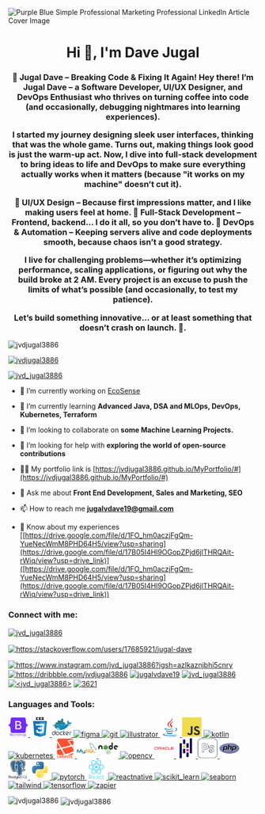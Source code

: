 ![Purple Blue Simple Professional Marketing Professional LinkedIn Article Cover Image](https://github.com/user-attachments/assets/7bec73a6-de25-42ce-9632-0cd95619fa5a)



<h1 align="center">Hi 👋, I'm Dave Jugal</h1>
<h3 align="center"Here's a uniquely sarcastic GitHub bio paragraph:

🚀 Jugal Dave – Breaking Code & Fixing It Again!
Hey there! I’m Jugal Dave – a Software Developer, UI/UX Designer, and DevOps Enthusiast who thrives on turning coffee into code (and occasionally, debugging nightmares into learning experiences).

I started my journey designing sleek user interfaces, thinking that was the whole game. Turns out, making things look good is just the warm-up act. Now, I dive into full-stack development to bring ideas to life and DevOps to make sure everything actually works when it matters (because "it works on my machine" doesn’t cut it).

🔹 UI/UX Design – Because first impressions matter, and I like making users feel at home.
🔹 Full-Stack Development – Frontend, backend… I do it all, so you don’t have to.
🔹 DevOps & Automation – Keeping servers alive and code deployments smooth, because chaos isn’t a good strategy.

I live for challenging problems—whether it’s optimizing performance, scaling applications, or figuring out why the build broke at 2 AM. Every project is an excuse to push the limits of what’s possible (and occasionally, to test my patience).



Let’s build something innovative… or at least something that doesn’t crash on launch. 🚀.</h3>



<p align="left"> <img src="https://komarev.com/ghpvc/?username=jvdjugal3886&label=Profile%20views&color=0e75b6&style=flat" alt="jvdjugal3886" /> </p>

<p align="left"> <a href="https://github.com/ryo-ma/github-profile-trophy"><img src="https://github-profile-trophy.vercel.app/?username=jvdjugal3886" alt="jvdjugal3886" /></a> </p>

<p align="left"> <a href="https://twitter.com/jvd_jugal3886" target="blank"><img src="https://img.shields.io/twitter/follow/jvd_jugal3886?logo=twitter&style=for-the-badge" alt="jvd_jugal3886" /></a> </p>

- 🔭 I’m currently working on [EcoSense](#)

- 🌱 I’m currently learning **Advanced Java, DSA and MLOps, DevOps, Kubernetes, Terraform**

- 👯 I’m looking to collaborate on **some Machine Learning Projects.**

- 🤝 I’m looking for help with **exploring the world of open-source contributions**

- 👨‍💻 My portfolio link is [https://jvdjugal3886.github.io/MyPortfolio/#](https://jvdjugal3886.github.io/MyPortfolio/#)

- 💬 Ask me about **Front End Development, Sales and Marketing, SEO**

- 📫 How to reach me **jugalvdave19@gmail.com**

- 📄 Know about my experiences [[https://drive.google.com/file/d/1FO_hm0aczjFgQm-YueNecWmM8PHD64H5/view?usp=sharing](https://drive.google.com/file/d/17B05I4Hl9OGopZPjd6jlTHRQAit-rWiq/view?usp=drive_link)]([https://drive.google.com/file/d/1FO_hm0aczjFgQm-YueNecWmM8PHD64H5/view?usp=sharing](https://drive.google.com/file/d/17B05I4Hl9OGopZPjd6jlTHRQAit-rWiq/view?usp=drive_link))


<h3 align="left">Connect with me:</h3>
<p align="left">
<a href="https://twitter.com/jvd_jugal3886" target="blank"><img align="center" src="https://raw.githubusercontent.com/rahuldkjain/github-profile-readme-generator/master/src/images/icons/Social/twitter.svg" alt="jvd_jugal3886" height="30" width="40" /></a>

<a href="https://stackoverflow.com/users/https://stackoverflow.com/users/17685921/jugal-dave" target="blank"><img align="center" src="https://raw.githubusercontent.com/rahuldkjain/github-profile-readme-generator/master/src/images/icons/Social/stack-overflow.svg" alt="https://stackoverflow.com/users/17685921/jugal-dave" height="30" width="40" /></a>

<a href="https://instagram.com/https://www.instagram.com/jvd_jugal3886?igsh=azlkaznjbhi5cnry" target="blank"><img align="center" src="https://raw.githubusercontent.com/rahuldkjain/github-profile-readme-generator/master/src/images/icons/Social/instagram.svg" alt="https://www.instagram.com/jvd_jugal3886?igsh=azlkaznjbhi5cnry" height="30" width="40" /></a>
<a href="https://dribbble.com/https://dribbble.com/jvdjugal3886" target="blank"><img align="center" src="https://raw.githubusercontent.com/rahuldkjain/github-profile-readme-generator/master/src/images/icons/Social/dribbble.svg" alt="https://dribbble.com/jvdjugal3886" height="30" width="40" /></a>
<a href="https://www.hackerrank.com/jugalvdave19" target="blank"><img align="center" src="https://raw.githubusercontent.com/rahuldkjain/github-profile-readme-generator/master/src/images/icons/Social/hackerrank.svg" alt="jugalvdave19" height="30" width="40" /></a>
<a href="https://www.leetcode.com/jvd_jugal3886" target="blank"><img align="center" src="https://raw.githubusercontent.com/rahuldkjain/github-profile-readme-generator/master/src/images/icons/Social/leet-code.svg" alt="jvd_jugal3886" height="30" width="40" /></a>
<a href="https://auth.geeksforgeeks.org/user/<jvd_jugal3886>" target="blank"><img align="center" src="https://raw.githubusercontent.com/rahuldkjain/github-profile-readme-generator/master/src/images/icons/Social/geeks-for-geeks.svg" alt="<jvd_jugal3886>" height="30" width="40" /></a>
<a href="https://discord.gg/3621" target="blank"><img align="center" src="https://raw.githubusercontent.com/rahuldkjain/github-profile-readme-generator/master/src/images/icons/Social/discord.svg" alt="3621" height="30" width="40" /></a>
</p>

<h3 align="left">Languages and Tools:</h3>
<p align="left">  <a href="https://getbootstrap.com" target="_blank" rel="noreferrer"> <img src="https://raw.githubusercontent.com/devicons/devicon/master/icons/bootstrap/bootstrap-plain-wordmark.svg" alt="bootstrap" width="40" height="40"/> </a> <a href="https://www.w3schools.com/css/" target="_blank" rel="noreferrer"> <img src="https://raw.githubusercontent.com/devicons/devicon/master/icons/css3/css3-original-wordmark.svg" alt="css3" width="40" height="40"/> </a> </a> <a href="https://www.docker.com/" target="_blank" rel="noreferrer"> <img src="https://raw.githubusercontent.com/devicons/devicon/master/icons/docker/docker-original-wordmark.svg" alt="docker" width="40" height="40"/> </a> <a href="https://www.figma.com/" target="_blank" rel="noreferrer"> <img src="https://www.vectorlogo.zone/logos/figma/figma-icon.svg" alt="figma" width="40" height="40"/> </a> <a href="https://git-scm.com/" target="_blank" rel="noreferrer"> <img src="https://www.vectorlogo.zone/logos/git-scm/git-scm-icon.svg" alt="git" width="40" height="40"/> </a> <a href="https://www.adobe.com/in/products/illustrator.html" target="_blank" rel="noreferrer"> <img src="https://www.vectorlogo.zone/logos/adobe_illustrator/adobe_illustrator-icon.svg" alt="illustrator" width="40" height="40"/> </a> <a href="https://www.java.com" target="_blank" rel="noreferrer"> <img src="https://raw.githubusercontent.com/devicons/devicon/master/icons/java/java-original.svg" alt="java" width="40" height="40"/> </a> <a href="https://developer.mozilla.org/en-US/docs/Web/JavaScript" target="_blank" rel="noreferrer"> <img src="https://raw.githubusercontent.com/devicons/devicon/master/icons/javascript/javascript-original.svg" alt="javascript" width="40" height="40"/> </a> <a href="https://kotlinlang.org" target="_blank" rel="noreferrer"> <img src="https://www.vectorlogo.zone/logos/kotlinlang/kotlinlang-icon.svg" alt="kotlin" width="40" height="40"/> </a> <a href="https://kubernetes.io" target="_blank" rel="noreferrer"> <img src="https://www.vectorlogo.zone/logos/kubernetes/kubernetes-icon.svg" alt="kubernetes" width="40" height="40"/> </a> <a href="https://laravel.com/" target="_blank" rel="noreferrer"> <img src="https://raw.githubusercontent.com/devicons/devicon/master/icons/laravel/laravel-plain-wordmark.svg" alt="laravel" width="40" height="40"/> </a> <a href="https://www.mysql.com/" target="_blank" rel="noreferrer"> <img src="https://raw.githubusercontent.com/devicons/devicon/master/icons/mysql/mysql-original-wordmark.svg" alt="mysql" width="40" height="40"/> </a><a href="https://nodejs.org" target="_blank" rel="noreferrer"> <img src="https://raw.githubusercontent.com/devicons/devicon/master/icons/nodejs/nodejs-original-wordmark.svg" alt="nodejs" width="40" height="40"/> </a> <a href="https://opencv.org/" target="_blank" rel="noreferrer"> <img src="https://www.vectorlogo.zone/logos/opencv/opencv-icon.svg" alt="opencv" width="40" height="40"/> </a> <a href="https://www.oracle.com/" target="_blank" rel="noreferrer"> <img src="https://raw.githubusercontent.com/devicons/devicon/master/icons/oracle/oracle-original.svg" alt="oracle" width="40" height="40"/> </a> <a href="https://pandas.pydata.org/" target="_blank" rel="noreferrer"> <img src="https://raw.githubusercontent.com/devicons/devicon/2ae2a900d2f041da66e950e4d48052658d850630/icons/pandas/pandas-original.svg" alt="pandas" width="40" height="40"/> </a> <a href="https://www.photoshop.com/en" target="_blank" rel="noreferrer"> <img src="https://raw.githubusercontent.com/devicons/devicon/master/icons/photoshop/photoshop-line.svg" alt="photoshop" width="40" height="40"/> </a> <a href="https://www.php.net" target="_blank" rel="noreferrer"> <img src="https://raw.githubusercontent.com/devicons/devicon/master/icons/php/php-original.svg" alt="php" width="40" height="40"/> </a> <a href="https://www.postgresql.org" target="_blank" rel="noreferrer"> <img src="https://raw.githubusercontent.com/devicons/devicon/master/icons/postgresql/postgresql-original-wordmark.svg" alt="postgresql" width="40" height="40"/> </a> <a href="https://www.python.org" target="_blank" rel="noreferrer"> <img src="https://raw.githubusercontent.com/devicons/devicon/master/icons/python/python-original.svg" alt="python" width="40" height="40"/> </a> <a href="https://pytorch.org/" target="_blank" rel="noreferrer"> <img src="https://www.vectorlogo.zone/logos/pytorch/pytorch-icon.svg" alt="pytorch" width="40" height="40"/> </a> <a href="https://reactjs.org/" target="_blank" rel="noreferrer"> <img src="https://raw.githubusercontent.com/devicons/devicon/master/icons/react/react-original-wordmark.svg" alt="react" width="40" height="40"/> </a> <a href="https://reactnative.dev/" target="_blank" rel="noreferrer"> <img src="https://reactnative.dev/img/header_logo.svg" alt="reactnative" width="40" height="40"/> </a> <a href="https://scikit-learn.org/" target="_blank" rel="noreferrer"> <img src="https://upload.wikimedia.org/wikipedia/commons/0/05/Scikit_learn_logo_small.svg" alt="scikit_learn" width="40" height="40"/> </a> <a href="https://seaborn.pydata.org/" target="_blank" rel="noreferrer"> <img src="https://seaborn.pydata.org/_images/logo-mark-lightbg.svg" alt="seaborn" width="40" height="40"/> </a> <a href="https://tailwindcss.com/" target="_blank" rel="noreferrer"> <img src="https://www.vectorlogo.zone/logos/tailwindcss/tailwindcss-icon.svg" alt="tailwind" width="40" height="40"/> </a> <a href="https://www.tensorflow.org" target="_blank" rel="noreferrer"> <img src="https://www.vectorlogo.zone/logos/tensorflow/tensorflow-icon.svg" alt="tensorflow" width="40" height="40"/> </a> <a href="https://zapier.com" target="_blank" rel="noreferrer"> <img src="https://www.vectorlogo.zone/logos/zapier/zapier-icon.svg" alt="zapier" width="40" height="40"/> </a> </p>

<p><img align="left" src="https://github-readme-stats.vercel.app/api/top-langs?username=jvdjugal3886&show_icons=true&locale=en&layout=compact" alt="jvdjugal3886" /></p>

<p>&nbsp;<img align="center" src="https://github-readme-stats.vercel.app/api?username=jvdjugal3886&show_icons=true&locale=en" alt="jvdjugal3886" /></p>
